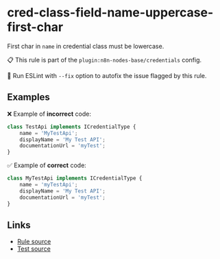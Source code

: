 [//]: # "File generated from a template. Do not edit this file directly."

# cred-class-field-name-uppercase-first-char

First char in `name` in credential class must be lowercase.

📋 This rule is part of the `plugin:n8n-nodes-base/credentials` config.

🔧 Run ESLint with `--fix` option to autofix the issue flagged by this rule.

## Examples

❌ Example of **incorrect** code:

```js
class TestApi implements ICredentialType {
    name = 'MyTestApi';
    displayName = 'My Test API';
    documentationUrl = 'myTest';
}
```

✅ Example of **correct** code:

```js
class MyTestApi implements ICredentialType {
    name = 'myTestApi';
    displayName = 'My Test API';
    documentationUrl = 'myTest';
}
```

## Links

- [Rule source](../../lib/rules/cred-class-field-name-uppercase-first-char.ts)
- [Test source](../../tests/cred-class-field-name-uppercase-first-char.test.ts)
